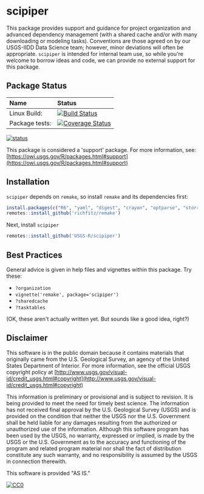 # scipiper

This package provides support and guidance for project organization and advanced
dependency management (with a shared cache and/or with many downloading or
modeling tasks). Conventions are those agreed on by our USGS-IIDD Data Science
team; however, minor deviations will often be appropriate. `scipiper` is
intended for internal team use, so while you're welcome to borrow ideas and
code, we can provide no external support for this package.

## Package Status

| Name       | Status           |  
| :------------ |:-------------|  
| Linux Build: | [![Build Status](https://travis-ci.org/USGS-R/scipiper.svg?branch=master)](https://travis-ci.org/USGS-R/scipiper) |
| Package tests: | [![Coverage Status](https://coveralls.io/repos/github/USGS-R/scipiper/badge.svg?branch=master)](https://coveralls.io/github/USGS-R/scipiper?branch=master) |  

[![status](https://img.shields.io/badge/USGS-Support-yellow.svg)](https://owi.usgs.gov/R/packages.html#support)

This package is considered a 'support' package. For more information, see:
[https://owi.usgs.gov/R/packages.html#support](https://owi.usgs.gov/R/packages.html#support)

## Installation

`scipiper` depends on `remake`, so install `remake` and its dependencies first:

```r
install.packages(c("R6", "yaml", "digest", "crayon", "optparse", "storr", "remotes"))
remotes::install_github('richfitz/remake')
```

Next, install `scipiper`
```r
remotes::install_github('USGS-R/scipiper')
```

## Best Practices

General advice is given in help files and vignettes within this package. Try these:

- `?organization`
- `vignette('remake', package='scipiper')`
- `?sharedcache`
- `?tasktables`

(OK, these aren't actually written yet. But sounds like a good idea, right?)

## Disclaimer

This software is in the public domain because it contains materials that originally came from the U.S. Geological Survey, an agency of the United States Department of Interior. For more information, see the official USGS copyright policy at [http://www.usgs.gov/visual-id/credit_usgs.html#copyright](http://www.usgs.gov/visual-id/credit_usgs.html#copyright)

This information is preliminary or provisional and is subject to revision. It is being provided to meet the need for timely best science. The information has not received final approval by the U.S. Geological Survey (USGS) and is provided on the condition that neither the USGS nor the U.S. Government shall be held liable for any damages resulting from the authorized or unauthorized use of the information. Although this software program has been used by the USGS, no warranty, expressed or implied, is made by the USGS or the U.S. Government as to the accuracy and functioning of the program and related program material nor shall the fact of distribution constitute any such warranty, and no responsibility is assumed by the USGS in connection therewith.

This software is provided "AS IS."


[
  ![CC0](http://i.creativecommons.org/p/zero/1.0/88x31.png)
](http://creativecommons.org/publicdomain/zero/1.0/)
